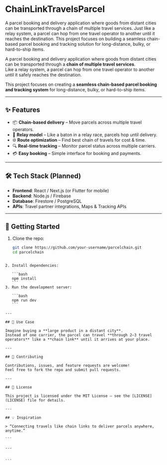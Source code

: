 # ChainLinkTravelsParcel
A parcel booking and delivery application where goods from distant cities can be transported through a chain of multiple travel services. Just like a relay system, a parcel can hop from one travel operator to another until it reaches the destination. This project focuses on building a seamless chain-based parcel booking and tracking solution for long-distance, bulky, or hard-to-ship items.


A parcel booking and delivery application where goods from distant cities can be transported through a **chain of multiple travel services**.  
Like a relay system, a parcel can hop from one travel operator to another until it safely reaches the destination.  

This project focuses on creating a **seamless chain-based parcel booking and tracking system** for long-distance, bulky, or hard-to-ship items.

---

## ✨ Features
- 📦 **Chain-based delivery** – Move parcels across multiple travel operators.  
- 🚚 **Relay model** – Like a baton in a relay race, parcels hop until delivery.  
- 🌐 **Route optimization** – Find best chain of travels for cost & time.  
- 🔍 **Real-time tracking** – Monitor parcel status across multiple carriers.  
- 💳 **Easy booking** – Simple interface for booking and payments.  

---

## 🛠 Tech Stack (Planned)
- **Frontend**: React / Next.js (or Flutter for mobile)  
- **Backend**: Node.js / Firebase  
- **Database**: Firestore / PostgreSQL  
- **APIs**: Travel partner integrations, Maps & Tracking APIs  

---

## 🚀 Getting Started
1. Clone the repo:
   ```bash
   git clone https://github.com/your-username/parcelchain.git
   cd parcelchain
````

2. Install dependencies:

   ```bash
   npm install
   ```
3. Run the development server:

   ```bash
   npm run dev
   ```

---

## 📌 Use Case

Imagine buying a **large product in a distant city**.
Instead of one carrier, the parcel can travel **through 2–3 travel operators** like a **chain link** until it arrives at your place.

---

## 🤝 Contributing

Contributions, issues, and feature requests are welcome!
Feel free to fork the repo and submit pull requests.

---

## 📄 License

This project is licensed under the MIT License – see the [LICENSE](LICENSE) file for details.

---

## 💡 Inspiration

> “Connecting travels like chain links to deliver parcels anywhere, anytime.”

```

---


```
